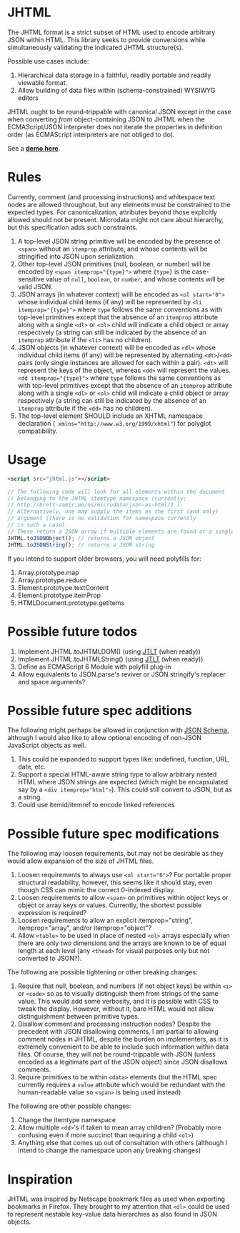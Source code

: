 # JHTML

The JHTML format is a strict subset of HTML used to encode arbitrary JSON within HTML. This library seeks to provide conversions while simultaneously validating the indicated JHTML structure(s).

Possible use cases include:

1. Hierarchical data storage in a faithful, readily portable and readily viewable format.
1. Allow building of data files within (schema-constrained) WYSIWYG editors

JHTML ought to be round-trippable with canonical JSON except in the case when converting *from* object-containing JSON to JHTML when the ECMAScript/JSON interpreter does not iterate the properties in definition order (as ECMAScript interpreters are not obliged to do).

See a **[demo here](http://brettz9.github.io/jhtml/)**.

# Rules

Currently, comment (and processing instructions) and whitespace text nodes are allowed throughout, but any elements must be constrained to the expected types. For canonicalization, attributes beyond those explicitly allowed should not be present. Microdata might not care about hierarchy, but this specification adds such constraints.

1. A top-level JSON string primitive will be encoded by the presence of `<span>` without an `itemprop` attribute, and whose contents will be stringified into JSON upon serialization.
1. Other top-level JSON primitives (null, boolean, or number) will be encoded by `<span itemprop="{type}">` where `{type}` is the case-sensitive value of `null`, `boolean`, or `number`, and whose contents will be valid JSON.
1. JSON arrays (in whatever context) willl be encoded as `<ol start="0">` whose individual child items (if any) will be represented by `<li itemprop="{type}">` where `type` follows the same conventions as with top-level primitives except that the absence of an `itemprop` attribute along with a single `<dl>` or `<ol>` child will indicate a child object or array respectively (a string can still be indicated by the absence of an `itemprop` attribute if the `<li>` has no children).
1. JSON objects (in whatever context) will be encoded as `<dl>` whose individual child items (if any) will be represented by alternating `<dt>`/`<dd>` pairs (only single instances are allowed for each within a pair). `<dt>` will represent the keys of the object, whereas `<dd>` will represent the values. `<dd itemprop="{type}">` where `type` follows the same conventions as with top-level primitives except that the absence of an `itemprop` attribute along with a single `<dl>` or `<ol>` child will indicate a child object or array respectively (a string can still be indicated by the absence of an `itemprop` attribute if the `<dd>` has no children).
1. The top-level element SHOULD include an XHTML namespace declaration (` xmlns="http://www.w3.org/1999/xhtml"`) for polyglot compatibility.

# Usage

```html
<script src="jhtml.js"></script>
```

```javascript
// The following code will look for all elements within the document
// belonging to the JHTML itemtype namespace (currently:
// http://brett-zamir.me/ns/microdata/json-as-html/1 ).
// Alternatively, one may supply the items as the first (and only)
// argument (there is no validation for namespace currently
// in such a case).
// These return a JSON array if multiple elements are found or a single object otherwise
JHTML.toJSONObject(); // returns a JSON object
JHTML.toJSONString(); // returns a JSON string
```

If you intend to support older browsers, you will need polyfills for:

1. Array.prototype.map
1. Array.prototype.reduce
1. Element.prototype.textContent
1. Element.prototype.itemProp
1. HTMLDocument.prototype.getItems

# Possible future todos
1. Implement JHTML.toJHTMLDOM() (using [JTLT](https://github.com/brettz9/jtlt/) (when ready))
1. Implement JHTML.toJHTMLString() (using [JTLT](https://github.com/brettz9/jtlt/) (when ready))
1. Define as ECMAScript 6 Module with polyfill plug-in
1. Allow equivalents to JSON.parse's reviver or JSON.stringify's replacer and space arguments?

# Possible future spec additions

The following might perhaps be allowed in conjunction with [JSON Schema](http://json-schema.org/), although I would also like to allow optional encoding of non-JSON JavaScript objects as well.

1. This could be expanded to support types like: undefined, function, URL, date, etc.
1. Support a special HTML-aware string type to allow arbitrary nested HTML where JSON strings are expected (which might be encapsulated say by a `<div itemprop="html">`). This could still convert to JSON, but as a string.
1. Could use itemid/itemref to encode linked references

# Possible future spec modifications

The following may loosen requirements, but may not be desirable as they would allow expansion of the size of JHTML files.

1. Loosen requirements to always use `<ol start="0">`? For portable proper structural readability, however, this seems like it should stay, even though CSS can mimic the correct 0-indexed display.
1. Loosen requirements to allow `<span>` on primitives within object keys or object or array keys or values. Currently, the shortest possible expression is required?
1. Loosen requirements to allow an explicit itemprop="string", itemprop="array", and/or itemprop="object"?
1. Allow `<table>` to be used in place of nested `<ol>` arrays especially when there are only two dimensions and the arrays are known to be of equal length at each level (any `<thead>` for visual purposes only but not converted to JSON?).

The following are possible tightening or other breaking changes:
1. Require that null, boolean, and numbers (if not object keys) be within `<i>` or `<code>` so as to visually distinguish them from strings of the same value. This would add some verbosity, and it is possible with CSS to tweak the display. However, without it, bare HTML would not allow distinguishment between primitive types.
1. Disallow comment and processing instruction nodes? Despite the precedent with JSON disallowing comments, I am partial to allowing comment nodes in JHTML, despite the burden on implementers, as it is extremely convenient to be able to include such information within data files. Of course, they will not be round-trippable with JSON (unless encoded as a legitimate part of the JSON object) since JSON disallows comments.
1. Require primitives to be within `<data>` elements (but the HTML spec currently requires a `value` attribute which would be redundant with the human-readable value so `<span>` is being used instead)

The following are other possible changes:

1. Change the itemtype namespace
1. Allow multiple `<dd>`'s if taken to mean array children? (Probably more confusing even if more succinct than requiring a child `<ol>`)
1. Anything else that comes up out of consultation with others (although I intend to change the namespace upon any breaking changes)

# Inspiration

JHTML was inspired by Netscape bookmark files as used when exporting bookmarks in Firefox. They brought to my attention that `<dl>` could be used to represent nestable key-value data hierarchies as also found in JSON objects.
